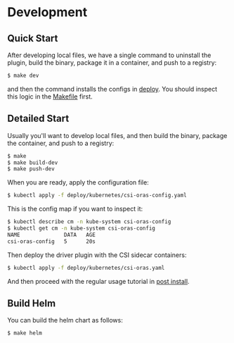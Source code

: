 # Development

## Quick Start 

After developing local files, we have a single command to uninstall the plugin, build the binary, package it in
a container, and push to a registry:

```bash
$ make dev
```

and then the command installs the configs in [deploy](deploy). You should inspect this logic in the [Makefile](Makefile) first.

## Detailed Start

Usually you'll want to develop local files, and then build the binary, package the container,
and push to a registry:

```bash
$ make
$ make build-dev
$ make push-dev
```

When you are ready, apply the configuration file:

```bash
$ kubectl apply -f deploy/kubernetes/csi-oras-config.yaml
```

This is the config map if you want to inspect it:

```bash
$ kubectl describe cm -n kube-system csi-oras-config 
$ kubectl get cm -n kube-system csi-oras-config 
NAME              DATA   AGE
csi-oras-config   5      20s
```

Then deploy the driver plugin with the CSI sidecar containers:

```bash
$ kubectl apply -f deploy/kubernetes/csi-oras.yaml
```

And then proceed with the regular usage tutorial in [post install](#post-install).


## Build Helm

You can build the helm chart as follows:

```bash
$ make helm
```
